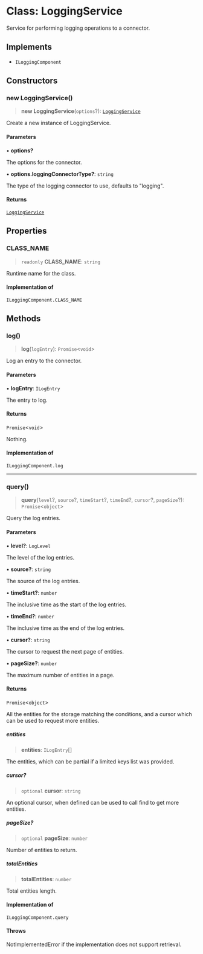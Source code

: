 # Class: LoggingService

Service for performing logging operations to a connector.

## Implements

- `ILoggingComponent`

## Constructors

### new LoggingService()

> **new LoggingService**(`options`?): [`LoggingService`](LoggingService.md)

Create a new instance of LoggingService.

#### Parameters

• **options?**

The options for the connector.

• **options.loggingConnectorType?**: `string`

The type of the logging connector to use, defaults to "logging".

#### Returns

[`LoggingService`](LoggingService.md)

## Properties

### CLASS\_NAME

> `readonly` **CLASS\_NAME**: `string`

Runtime name for the class.

#### Implementation of

`ILoggingComponent.CLASS_NAME`

## Methods

### log()

> **log**(`logEntry`): `Promise`\<`void`\>

Log an entry to the connector.

#### Parameters

• **logEntry**: `ILogEntry`

The entry to log.

#### Returns

`Promise`\<`void`\>

Nothing.

#### Implementation of

`ILoggingComponent.log`

***

### query()

> **query**(`level`?, `source`?, `timeStart`?, `timeEnd`?, `cursor`?, `pageSize`?): `Promise`\<`object`\>

Query the log entries.

#### Parameters

• **level?**: `LogLevel`

The level of the log entries.

• **source?**: `string`

The source of the log entries.

• **timeStart?**: `number`

The inclusive time as the start of the log entries.

• **timeEnd?**: `number`

The inclusive time as the end of the log entries.

• **cursor?**: `string`

The cursor to request the next page of entities.

• **pageSize?**: `number`

The maximum number of entities in a page.

#### Returns

`Promise`\<`object`\>

All the entities for the storage matching the conditions,
and a cursor which can be used to request more entities.

##### entities

> **entities**: `ILogEntry`[]

The entities, which can be partial if a limited keys list was provided.

##### cursor?

> `optional` **cursor**: `string`

An optional cursor, when defined can be used to call find to get more entities.

##### pageSize?

> `optional` **pageSize**: `number`

Number of entities to return.

##### totalEntities

> **totalEntities**: `number`

Total entities length.

#### Implementation of

`ILoggingComponent.query`

#### Throws

NotImplementedError if the implementation does not support retrieval.

